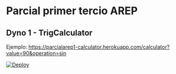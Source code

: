 # Parcial primer tercio AREP
## Dyno 1 - TrigCalculator 

Ejemplo: https://parcialarep1-calculator.herokuapp.com/calculator?value=90&operation=sin

[![Deploy](https://www.herokucdn.com/deploy/button.svg)](https://parcialarep1-calculator.herokuapp.com/)
